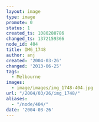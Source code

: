 ```yaml
---
layout: image
type: image
promote: 0
status: 1
created_ts: 1080280786
changed_ts: 1372159366
node_id: 404
title: IMG_1748
author: anj
created: '2004-03-26'
changed: '2013-06-25'
tags:
  - Melbourne
images:
  - image/images/img_1748-404.jpg
url: "/2004/03/26/img_1748/"
aliases:
  - "/node/404/"
date: '2004-03-26'
---
```


